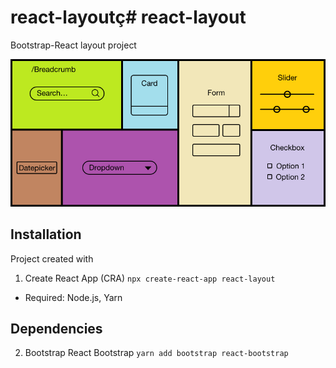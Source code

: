 # react-layoutç# react-layout 
Bootstrap-React layout project

![Layout](assets/layout.jpg)

## Installation
Project created with 
1. Create React App (CRA)
```npx create-react-app react-layout```
- Required: Node.js, Yarn

## Dependencies
2. Bootstrap React Bootstrap 
```yarn add bootstrap react-bootstrap```